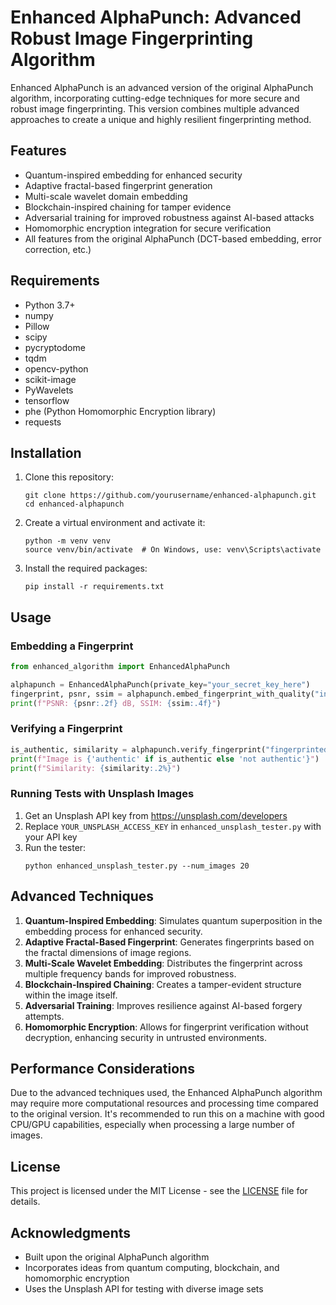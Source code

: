 # Enhanced AlphaPunch: Advanced Robust Image Fingerprinting Algorithm

Enhanced AlphaPunch is an advanced version of the original AlphaPunch algorithm, incorporating cutting-edge techniques for more secure and robust image fingerprinting. This version combines multiple advanced approaches to create a unique and highly resilient fingerprinting method.

## Features

- Quantum-inspired embedding for enhanced security
- Adaptive fractal-based fingerprint generation
- Multi-scale wavelet domain embedding
- Blockchain-inspired chaining for tamper evidence
- Adversarial training for improved robustness against AI-based attacks
- Homomorphic encryption integration for secure verification
- All features from the original AlphaPunch (DCT-based embedding, error correction, etc.)

## Requirements

- Python 3.7+
- numpy
- Pillow
- scipy
- pycryptodome
- tqdm
- opencv-python
- scikit-image
- PyWavelets
- tensorflow
- phe (Python Homomorphic Encryption library)
- requests

## Installation

1. Clone this repository:
   ```
   git clone https://github.com/yourusername/enhanced-alphapunch.git
   cd enhanced-alphapunch
   ```

2. Create a virtual environment and activate it:
   ```
   python -m venv venv
   source venv/bin/activate  # On Windows, use: venv\Scripts\activate
   ```

3. Install the required packages:
   ```
   pip install -r requirements.txt
   ```

## Usage

### Embedding a Fingerprint

```python
from enhanced_algorithm import EnhancedAlphaPunch

alphapunch = EnhancedAlphaPunch(private_key="your_secret_key_here")
fingerprint, psnr, ssim = alphapunch.embed_fingerprint_with_quality("input_image.jpg", "fingerprinted_image.png")
print(f"PSNR: {psnr:.2f} dB, SSIM: {ssim:.4f}")
```

### Verifying a Fingerprint

```python
is_authentic, similarity = alphapunch.verify_fingerprint("fingerprinted_image.png", fingerprint)
print(f"Image is {'authentic' if is_authentic else 'not authentic'}")
print(f"Similarity: {similarity:.2%}")
```

### Running Tests with Unsplash Images

1. Get an Unsplash API key from https://unsplash.com/developers
2. Replace `YOUR_UNSPLASH_ACCESS_KEY` in `enhanced_unsplash_tester.py` with your API key
3. Run the tester:
   ```
   python enhanced_unsplash_tester.py --num_images 20
   ```

## Advanced Techniques

1. **Quantum-Inspired Embedding**: Simulates quantum superposition in the embedding process for enhanced security.
2. **Adaptive Fractal-Based Fingerprint**: Generates fingerprints based on the fractal dimensions of image regions.
3. **Multi-Scale Wavelet Embedding**: Distributes the fingerprint across multiple frequency bands for improved robustness.
4. **Blockchain-Inspired Chaining**: Creates a tamper-evident structure within the image itself.
5. **Adversarial Training**: Improves resilience against AI-based forgery attempts.
6. **Homomorphic Encryption**: Allows for fingerprint verification without decryption, enhancing security in untrusted environments.

## Performance Considerations

Due to the advanced techniques used, the Enhanced AlphaPunch algorithm may require more computational resources and processing time compared to the original version. It's recommended to run this on a machine with good CPU/GPU capabilities, especially when processing a large number of images.

## License

This project is licensed under the MIT License - see the [LICENSE](LICENSE) file for details.

## Acknowledgments

- Built upon the original AlphaPunch algorithm
- Incorporates ideas from quantum computing, blockchain, and homomorphic encryption
- Uses the Unsplash API for testing with diverse image sets